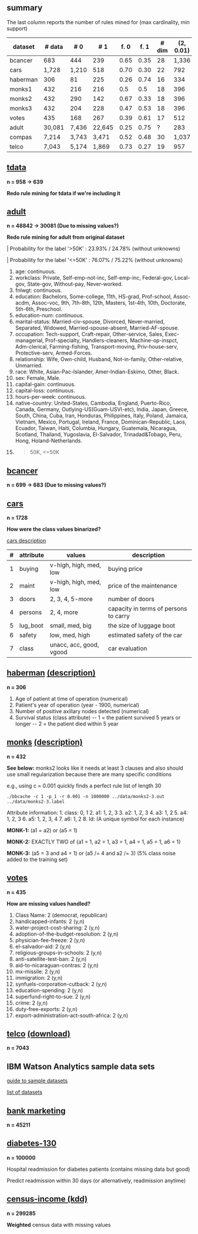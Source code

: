 ## summary

The last column reports the number of rules mined for (max cardinality, min support)

| dataset | # data | # 0 | # 1 | f. 0 | f. 1 | # dim | (2, 0.01) | success | (3, 0.01) | success |
| --- | --- | --- | --- | --- | --- | --- | --- | --- | --- | --- |
| bcancer | 683 | 444 | 239 | 0.65 | 0.35 | 28 | 1,336 | **check** | 16,365 | - |
| cars | 1,728 | 1,210 | 518 | 0.70 | 0.30 | 22 | 792 | **no** | - | - |
| haberman | 306 | 81 | 225 | 0.26 | 0.74 | 16 | 334 | yes | - | - |
| monks1 | 432 | 216 | 216 | 0.5 | 0.5 | 18 | 396 | yes | n/a | n/a |
| monks2 | 432 | 290 | 142 | 0.67 | 0.33 | 18 | 396 | n/a | 2,720 | **semi** |
| monks3 | 432 | 204 | 228 | 0.47 | 0.53 | 18 | 396 | yes | n/a | n/a |
| votes | 435 | 168 | 267 | 0.39 | 0.61 | 17 | 512 | yes | - | - |
| adult | 30,081 | 7,436 | 22,645 | 0.25 | 0.75 | ? | 283 | **no** | - | - |
| compas | 7,214 | 3,743 | 3,471 | 0.52 | 0.48 | 30 | 1,037 | yes | 10,209 | - |
| telco | 7,043 | 5,174 | 1,869 | 0.73 | 0.27 | 19 | 957 | **no** | - | - |

## [tdata](https://archive.ics.uci.edu/ml/datasets/Tic-Tac-Toe+Endgame)

**n = 958 -> 639**

**Redo rule mining for tdata if we're including it**

## [adult](https://archive.ics.uci.edu/ml/datasets/Adult)

**n = 48842 -> 30081 (Due to missing values?)**

**Redo rule mining for adult from original dataset**

| Probability for the label '>50K'  : 23.93% / 24.78% (without unknowns)

| Probability for the label '<=50K' : 76.07% / 75.22% (without unknowns)

1. age: continuous. 
2. workclass: Private, Self-emp-not-inc, Self-emp-inc, Federal-gov, Local-gov, State-gov, Without-pay, Never-worked. 
3. fnlwgt: continuous. 
4. education: Bachelors, Some-college, 11th, HS-grad, Prof-school, Assoc-acdm, Assoc-voc, 9th, 7th-8th, 12th, Masters, 1st-4th, 10th, Doctorate, 5th-6th, Preschool. 
5. education-num: continuous. 
6. marital-status: Married-civ-spouse, Divorced, Never-married, Separated, Widowed, Married-spouse-absent, Married-AF-spouse. 
7. occupation: Tech-support, Craft-repair, Other-service, Sales, Exec-managerial, Prof-specialty, Handlers-cleaners, Machine-op-inspct, Adm-clerical, Farming-fishing, Transport-moving, Priv-house-serv, Protective-serv, Armed-Forces. 
8. relationship: Wife, Own-child, Husband, Not-in-family, Other-relative, Unmarried. 
9. race: White, Asian-Pac-Islander, Amer-Indian-Eskimo, Other, Black. 
10. sex: Female, Male. 
11. capital-gain: continuous. 
12. capital-loss: continuous. 
13. hours-per-week: continuous. 
14. native-country: United-States, Cambodia, England, Puerto-Rico, Canada, Germany, Outlying-US(Guam-USVI-etc), India, Japan, Greece, South, China, Cuba, Iran, Honduras, Philippines, Italy, Poland, Jamaica, Vietnam, Mexico, Portugal, Ireland, France, Dominican-Republic, Laos, Ecuador, Taiwan, Haiti, Columbia, Hungary, Guatemala, Nicaragua, Scotland, Thailand, Yugoslavia, El-Salvador, Trinadad&Tobago, Peru, Hong, Holand-Netherlands.
15. >50K, <=50K

## [bcancer](https://archive.ics.uci.edu/ml/datasets/Breast+Cancer+Wisconsin+%28Original%29)

**n = 699 -> 683 (Due to missing values?)**

## [cars](https://archive.ics.uci.edu/ml/datasets/Car+Evaluation)

**n = 1728**

**How were the class values binarized?**

[cars description](https://archive.ics.uci.edu/ml/machine-learning-databases/car/car.names)

| # | attribute | values | description |
| --- | --- | --- | --- |
| 1 | buying | v-high, high, med, low | buying price |
| 2 | maint | v-high, high, med, low | price of the maintenance |
| 3 | doors | 2, 3, 4, 5-more | number of doors |
| 4 | persons | 2, 4, more | capacity in terms of persons to carry |
| 5 | lug_boot | small, med, big | the size of luggage boot |
| 6 | safety | low, med, high| estimated safety of the car |
| 7 | class | unacc, acc, good, vgood | car evaluation |

## [haberman](https://archive.ics.uci.edu/ml/datasets/Haberman%27s+Survival) [(description)](https://archive.ics.uci.edu/ml/machine-learning-databases/haberman/haberman.names)

**n = 306**

1. Age of patient at time of operation (numerical) 
2. Patient's year of operation (year - 1900, numerical) 
3. Number of positive axillary nodes detected (numerical) 
4. Survival status (class attribute) 
-- 1 = the patient survived 5 years or longer 
-- 2 = the patient died within 5 year

## [monks](https://archive.ics.uci.edu/ml/datasets/MONK%27s+Problems) [(description)](https://archive.ics.uci.edu/ml/machine-learning-databases/monks-problems/monks.names)

**n = 432**

**See below:** monks2 looks like it needs at least 3 clauses and also should use
small regularization because there are many specific conditions

e.g., using c = 0.001 quickly finds a perfect rule list of length 30

    ./bbcache -c 1 -p 1 -r 0.001 -n 1000000 ../data/monks2-3.out ../data/monks2-3.label

Attribute information:
    1. class: 0, 1 
    2. a1:    1, 2, 3
    3. a2:    1, 2, 3
    4. a3:    1, 2
    5. a4:    1, 2, 3
    6. a5:    1, 2, 3, 4
    7. a6:    1, 2
    8. Id:    (A unique symbol for each instance)

**MONK-1:** (a1 = a2) or (a5 = 1)

**MONK-2:** EXACTLY TWO of {a1 = 1, a2 = 1, a3 = 1, a4 = 1, a5 = 1, a6 = 1}

**MONK-3:** (a5 = 3 and a4 = 1) or (a5 /= 4 and a2 /= 3)
       (5% class noise added to the training set)

## [votes](https://archive.ics.uci.edu/ml/datasets/Congressional+Voting+Records)

**n = 435**

**How are missing values handled?**

1. Class Name: 2 (democrat, republican) 
2. handicapped-infants: 2 (y,n) 
3. water-project-cost-sharing: 2 (y,n) 
4. adoption-of-the-budget-resolution: 2 (y,n) 
5. physician-fee-freeze: 2 (y,n) 
6. el-salvador-aid: 2 (y,n) 
7. religious-groups-in-schools: 2 (y,n) 
8. anti-satellite-test-ban: 2 (y,n) 
9. aid-to-nicaraguan-contras: 2 (y,n) 
10. mx-missile: 2 (y,n) 
11. immigration: 2 (y,n) 
12. synfuels-corporation-cutback: 2 (y,n) 
13. education-spending: 2 (y,n) 
14. superfund-right-to-sue: 2 (y,n) 
15. crime: 2 (y,n) 
16. duty-free-exports: 2 (y,n) 
17. export-administration-act-south-africa: 2 (y,n)

## [telco](https://www.ibm.com/communities/analytics/watson-analytics-blog/predictive-insights-in-the-telco-customer-churn-data-set/) [(download)](https://community.watsonanalytics.com/wp-content/uploads/2015/03/WA_Fn-UseC_-Telco-Customer-Churn.csv)

**n = 7043**

## IBM Watson Analytics sample data sets

[guide to sample datasets](https://www.ibm.com/communities/analytics/watson-analytics-blog/guide-to-sample-datasets/)

[list of datasets](https://www.ibm.com/communities/analytics/watson-analytics/resources/?r=dataset#resource-table)

## [bank marketing](https://archive.ics.uci.edu/ml/datasets/Bank+Marketing)

**n = 45211**

## [diabetes-130](https://archive.ics.uci.edu/ml/datasets/Diabetes+130-US+hospitals+for+years+1999-2008)

**n = 100000**

Hospital readmission for diabetes patients (contains missing data but good)

Predict readmission within 30 days (or alternatively, readmission anytime)

## [census-income (kdd)](https://archive.ics.uci.edu/ml/datasets/Census-Income+%28KDD%29)

**n = 299285**

**Weighted** census data with missing values
